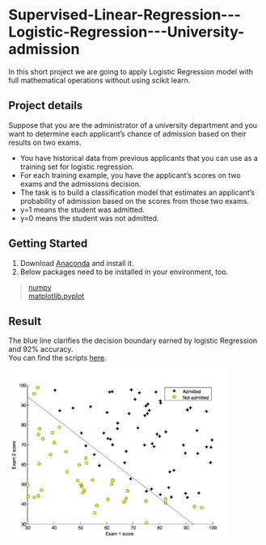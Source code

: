 # Supervised-Linear-Regression---Logistic-Regression---University-admission
In this short project we are going to apply Logistic Regression model with full mathematical operations without using scikit learn.

## Project details
Suppose that you are the administrator of a university department and you want to determine each applicant’s chance of admission based on their results on two exams.

<ul>
<li>You have historical data from previous applicants that you can use as a training set for logistic regression.</li>
<li>For each training example, you have the applicant’s scores on two exams and the admissions decision.</li>
<li>The task is to build a classification model that estimates an applicant’s probability of admission based on the scores from those two exams.</li>
<li>y=1 means the student was admitted.</li>
<li>y=0 means the student was not admitted.</li>
</ul>


## Getting Started

1. Download [Anaconda](https://www.anaconda.com/distribution/) and install it.
2. Below packages need to be installed in your environment, too.

> [numpy](https://numpy.org/)<br/>
> [matplotlib.pyplot](https://matplotlib.org/) 

## Result
The blue line clarifies the decision boundary earned by logistic Regression and 92% accuracy.<br/>
You can find the scripts [here](https://github.com/HadisAB/Supervised-Linear-Regression---Logistic-Regression---University-admission/blob/main/LogisticRegression_University.py).

<img src=https://github.com/HadisAB/Supervised-Linear-Regression---Logistic-Regression---University-admission/blob/main/LogisticReg_UniversityAdmission.jpg />
